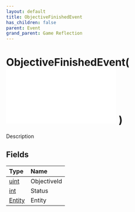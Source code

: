 ```yaml
---
layout: default
title: ObjectiveFinishedEvent
has_children: false
parent: Event
grand_parent: Game Reflection
---
```

# ObjectiveFinishedEvent( ![ EntityEventBase ](/game-reflection/events/entity_event_base.md) )
Description 

## Fields
| Type | Name |
|:-------------|:--------------|
| [uint](/game-reflection/components/uint.md) | ObjectiveId |
| [int](/game-reflection/enums/int.md) | Status |
| [Entity](/game-reflection/classes/entity.md) | Entity |

